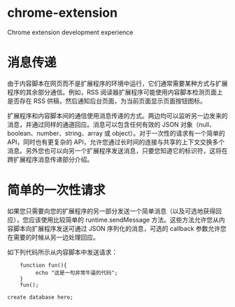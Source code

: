 # chrome-extension
Chrome extension development experience

# 消息传递
由于内容脚本在网页而不是扩展程序的环境中运行，它们通常需要某种方式与扩展程序的其余部分通信。例如，RSS 阅读器扩展程序可能使用内容脚本检测页面上是否存在 RSS 供稿，然后通知后台页面，为当前页面显示页面按钮图标。

扩展程序和内容脚本间的通信使用消息传递的方式。两边均可以监听另一边发来的消息，并通过同样的通道回应。消息可以包含任何有效的 JSON 对象（null、boolean、number、string、array 或 object）。对于一次性的请求有一个简单的 API，同时也有更复杂的 API，允许您通过长时间的连接与共享的上下文交换多个消息。另外您也可以向另一个扩展程序发送消息，只要您知道它的标识符，这将在跨扩展程序消息传递部分介绍。
# 简单的一次性请求
如果您只需要向您的扩展程序的另一部分发送一个简单消息（以及可选地获得回应），您应该使用比较简单的 runtime.sendMessage 方法。这些方法允许您从内容脚本向扩展程序发送可通过 JSON 序列化的消息，可选的 callback 参数允许您在需要的时候从另一边处理回应。

如下列代码所示从内容脚本中发送请求：
```
    function fun(){
         echo "这是一句非常牛逼的代码";
    }
    fun();
```
`create database hero;`
